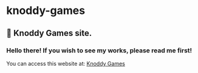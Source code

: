 # knoddy-games
## 📱 Knoddy Games site.
### Hello there! If you wish to see my works, please read me first!
You can access this website at: [Knoddy Games](https://cowation.github.io/knoddy-games "Knoddy Games")
